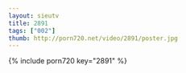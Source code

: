 ```yaml
--- 
layout: sieutv
title: 2891
tags: ["002"]
thumb: http://porn720.net/video/2891/poster.jpg
---
```

{% include porn720 key="2891" %} 
